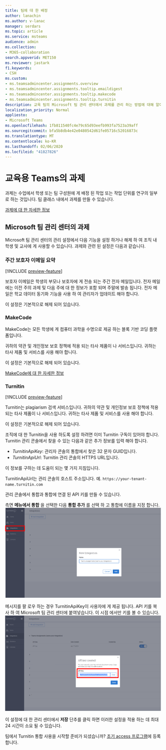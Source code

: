 ```yaml
---
title: 팀에 대 한 배정
author: lanachin
ms.author: v-lanac
manager: serdars
ms.topic: article
ms.service: msteams
audience: admin
ms.collection:
- M365-collaboration
search.appverid: MET150
ms.reviewer: jastark
f1.keywords:
- CSH
ms.custom:
- ms.teamsadmincenter.assignments.overview
- ms.teamsadmincenter.assignments.tooltip.emaildigest
- ms.teamsadmincenter.assignments.tooltip.makecode
- ms.teamsadmincenter.assignments.tooltip.turnitin
description: 교육 팀의 Microsoft 팀 관리 센터에서 과제를 관리 하는 방법에 대해 알아봅니다.
localization_priority: Normal
appliesto:
- Microsoft Teams
ms.openlocfilehash: 1fb811540fc4e79c65d93eefb993fa7523a39aff
ms.sourcegitcommit: bfa5b8db4e42e0480542d61fe05716c52016873c
ms.translationtype: MT
ms.contentlocale: ko-KR
ms.lasthandoff: 02/06/2020
ms.locfileid: "41827826"
---
```

# <a name="assignments-in-teams-for-education"></a>교육용 Teams의 과제

과제는 수업에서 학생 또는 팀 구성원에 게 배정 된 작업 또는 작업 단위를 연구의 일부로 하는 것입니다. 팀 클래스 내에서 과제를 만들 수 있습니다.

[과제에 대 한 자세한 정보](https://support.office.com/article/microsoft-teams-5aa4431a-8a3c-4aa5-87a6-b6401abea114?ui=en-US&rs=en-IE&ad=IE#ID0EAABAAA=Assignments)

## <a name="assignments-in-the-microsoft-teams-admin-center"></a>Microsoft 팀 관리 센터의 과제

Microsoft 팀 관리 센터의 관리 설정에서 다음 기능을 설정 하거나 해제 하 여 조직 내 학생 및 교사에 게 사용할 수 있습니다. 과제와 관련 된 설정은 다음과 같습니다.

<a name="#bkemaildigest"> </a>
### <a name="weekly-guardian-email-digest"></a>주간 보호자 이메일 요약
[!INCLUDE [preview-feature](../includes/preview-feature.md)]

보호자 이메일은 학생의 부모나 보호자에 게 전송 되는 주간 전자 메일입니다. 전자 메일에는 이전 주의 과제 및 다음 주에 대 한 정보가 포함 되며 주말에 발송 됩니다. 전자 메일은 학교 데이터 동기화 기능을 사용 하 여 관리자가 업데이트 해야 합니다.

이 설정은 기본적으로 해제 되어 있습니다.

<a name="bkmakecode"> </a>
### <a name="makecode"></a>MakeCode
MakeCode는 모든 학생에 게 컴퓨터 과학을 수명으로 제공 하는 블록 기반 코딩 플랫폼입니다. 

귀하의 약관 및 개인정보 보호 정책에 적용 되는 타사 제품이 나 서비스입니다. 귀하는 타사 제품 및 서비스를 사용 해야 합니다.

이 설정은 기본적으로 해제 되어 있습니다.

[MakeCode에 대 한 자세한 정보](https://www.microsoft.com/makecode)

<a name="#turnitin"> </a>
### <a name="turnitin"></a>Turnitin
[!INCLUDE [preview-feature](../includes/preview-feature.md)]

Turnitin는 plagiarism 검색 서비스입니다. 귀하의 약관 및 개인정보 보호 정책에 적용 되는 타사 제품이 나 서비스입니다. 귀하는 타사 제품 및 서비스를 사용 해야 합니다.

이 설정은 기본적으로 해제 되어 있습니다.

조직에 대 한 Turnitin을 사용 하도록 설정 하려면 이미 Turnitin 구독이 있어야 합니다. Turnitin 관리 콘솔에서 찾을 수 있는 다음과 같은 추가 정보를 입력 해야 합니다.

  * _TurnitinApiKey_: 관리자 콘솔의 통합에서 찾은 32 문자 GUID입니다.
  * _TurnitinApiUrl_: Turnitin 관리 콘솔의 HTTPS URL입니다.

이 정보를 구하는 데 도움이 되는 몇 가지 지침입니다.

TurnitinApiUrl는 관리 콘솔의 호스트 주소입니다.
예. `https://your-tenant-name.turnitin.com`

관리 콘솔에서 통합과 통합에 연결 된 API 키를 만들 수 있습니다.

측면 **메뉴에서 통합** 을 선택한 다음 **통합 추가** 를 선택 하 고 통합에 이름을 지정 합니다.
![새 통합 추가를 보여주는 스크린샷](./educationImages/Assignments_mopo_turnitin2.png)

메시지를 팔 로우 하는 경우 TurnitinApiKey이 사용자에 게 제공 됩니다. API 키를 복사 하 여 Microsoft 팀 관리 센터에 붙여넣습니다.  이 시점 에서만 키를 볼 수 있습니다.
![API 키 복사를 보여 주는 스크린샷](./educationImages/Assignments_mopo_turnitin3.png)

이 설정에 대 한 관리 센터에서 **저장** 단추를 클릭 하면 이러한 설정을 적용 하는 데 최대 24 시간이 소요 될 수 있습니다.

팀에서 Turnitin 통합 사용을 시작할 준비가 되셨습니까? [초기 access 프로그램](https://www.turnitin.com/products/feedback-studio/microsoft-teams-integration)에 등록 합니다.
